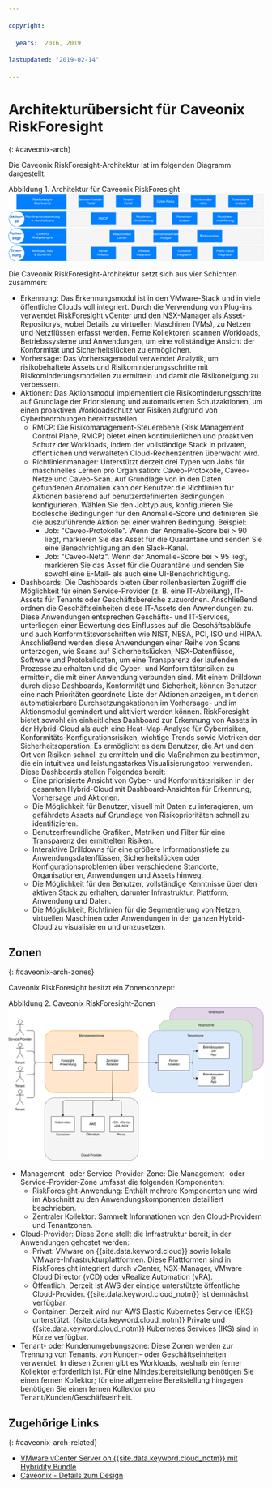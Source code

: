 ```yaml
---

copyright:

  years:  2016, 2019

lastupdated: "2019-02-14"

---
```


# Architekturübersicht für Caveonix RiskForesight
{: #caveonix-arch}

Die Caveonix RiskForesight-Architektur ist im folgenden Diagramm dargestellt.

Abbildung 1. Architektur für Caveonix RiskForesight
![Architekturdiagramm](caveonix-architecture.svg)

Die Caveonix RiskForesight-Architektur setzt sich aus vier Schichten zusammen:
-	Erkennung: Das Erkennungsmodul ist in den VMware-Stack und in viele öffentliche Clouds voll integriert. Durch die Verwendung von Plug-ins verwendet RiskForesight vCenter und den NSX-Manager als Asset-Repositorys, wobei Details zu virtuellen Maschinen (VMs), zu Netzen und Netzflüssen erfasst werden. Ferne Kollektoren scannen Workloads, Betriebssysteme und Anwendungen, um eine vollständige Ansicht der Konformität und Sicherheitslücken zu ermöglichen.
-	Vorhersage: Das Vorhersagemodul verwendet Analytik, um risikobehaftete Assets und Risikominderungsschritte mit Risikominderungsmodellen zu ermitteln und damit die Risikoneigung zu verbessern.
-	Aktionen: Das Aktionsmodul implementiert die Risikominderungsschritte auf Grundlage der Priorisierung und automatisierten Schutzaktionen, um einen proaktiven Workloadschutz vor Risiken aufgrund von Cyberbedrohungen bereitzustellen.
    - RMCP: Die Risikomanagement-Steuerebene (Risk Management Control Plane, RMCP) bietet einen kontinuierlichen und proaktiven Schutz der Workloads, indem der vollständige Stack in privaten, öffentlichen und verwalteten Cloud-Rechenzentren überwacht wird.
    - Richtlinienmanager: Unterstützt derzeit drei Typen von Jobs für maschinelles Lernen pro Organisation: Caveo-Protokolle, Caveo-Netze und Caveo-Scan. Auf Grundlage von in den Daten gefundenen Anomalien kann der Benutzer die Richtlinien für Aktionen basierend auf benutzerdefinierten Bedingungen konfigurieren. Wählen Sie den Jobtyp aus, konfigurieren Sie boolesche Bedingungen für den Anomalie-Score und definieren Sie die auszuführende Aktion bei einer wahren Bedingung. Beispiel:
        - Job: "Caveo-Protokolle". Wenn der Anomalie-Score bei > 90 liegt, markieren Sie das Asset für die Quarantäne und senden Sie eine Benachrichtigung an den Slack-Kanal.
        - Job: "Caveo-Netz". Wenn der Anomalie-Score bei > 95 liegt, markieren Sie das Asset für die Quarantäne und senden Sie sowohl eine E-Mail- als auch eine UI-Benachrichtigung.
- Dashboards: Die Dashboards bieten über rollenbasierten Zugriff die Möglichkeit für einen Service-Provider (z. B. eine IT-Abteilung), IT-Assets für Tenants oder Geschäftsbereiche zuzuordnen. Anschließend ordnen die Geschäftseinheiten diese IT-Assets den Anwendungen zu. Diese Anwendungen entsprechen Geschäfts- und IT-Services, unterliegen einer Bewertung des Einflusses auf die Geschäftsabläufe und auch Konformitätsvorschriften wie NIST, NESA, PCI, ISO und HIPAA. Anschließend werden diese Anwendungen einer Reihe von Scans unterzogen, wie Scans auf Sicherheitslücken, NSX-Datenflüsse, Software und Protokolldaten, um eine Transparenz der laufenden Prozesse zu erhalten und die Cyber- und Konformitätsrisiken zu ermitteln, die mit einer Anwendung verbunden sind. Mit einem Drilldown durch diese Dashboards, Konformität und Sicherheit, können Benutzer eine nach Prioritäten geordnete Liste der Aktionen anzeigen, mit denen automatisierbare Durchsetzungskationen im Vorhersage- und im Aktionsmodul gemindert und aktiviert werden können. RiskForesight bietet sowohl ein einheitliches Dashboard zur Erkennung von Assets in der Hybrid-Cloud als auch eine Heat-Map-Analyse für Cyberrisiken, Konformitäts-Konfigurationsrisiken, wichtige Trends sowie Metriken der Sicherheitsoperation. Es ermöglicht es dem Benutzer, die Art und den Ort von Risiken schnell zu ermitteln und die Maßnahmen zu bestimmen, die ein intuitives und leistungsstarkes Visualisierungstool verwenden. Diese Dashboards stellen Folgendes bereit:
  - Eine priorisierte Ansicht von Cyber- und Konformitätsrisiken in der gesamten Hybrid-Cloud mit Dashboard-Ansichten für Erkennung, Vorhersage und Aktionen.
  - Die Möglichkeit für Benutzer, visuell mit Daten zu interagieren, um gefährdete Assets auf Grundlage von Risikoprioritäten schnell zu identifizieren.
  - Benutzerfreundliche Grafiken, Metriken und Filter für eine Transparenz der ermittelten Risiken.
  - Interaktive Drilldowns für eine größere Informationstiefe zu Anwendungsdatenflüssen, Sicherheitslücken oder Konfigurationsproblemen über verschiedene Standorte, Organisationen, Anwendungen und Assets hinweg.
  - Die Möglichkeit für den Benutzer, vollständige Kenntnisse über den aktiven Stack zu erhalten, darunter Infrastruktur, Plattform, Anwendung und Daten.
  - Die Möglichkeit, Richtlinien für die Segmentierung von Netzen, virtuellen Maschinen oder Anwendungen in der ganzen Hybrid-Cloud zu visualisieren und umzusetzen.

## Zonen
{: #caveonix-arch-zones}

Caveonix RiskForesight besitzt ein Zonenkonzept:

Abbildung 2. Caveonix RiskForesight-Zonen
![Zonen-Diagramm](caveonix-zones.svg)

-	Management- oder Service-Provider-Zone: Die Management- oder Service-Provider-Zone umfasst die folgenden Komponenten:
    - RiskForesight-Anwendung: Enthält mehrere Komponenten und wird im Abschnitt zu den Anwendungskomponenten detailliert beschrieben.
    - Zentraler Kollektor: Sammelt Informationen von den Cloud-Providern und Tenantzonen.
- Cloud-Provider: Diese Zone stellt die Infrastruktur bereit, in der Anwendungen gehostet werden:
    - Privat: VMware on {{site.data.keyword.cloud}} sowie lokale VMware-Infrastrukturplattformen. Diese Plattformen sind in RiskForesight integriert durch vCenter, NSX-Manager, VMware Cloud Director (vCD) oder vRealize Automation (vRA).
    - Öffentlich: Derzeit ist AWS der einzige unterstützte öffentliche Cloud-Provider. {{site.data.keyword.cloud_notm}} ist demnächst verfügbar.
    - Container: Derzeit wird nur AWS Elastic Kubernetes Service (EKS) unterstützt. {{site.data.keyword.cloud_notm}} Private und {{site.data.keyword.cloud_notm}} Kubernetes Services (IKS) sind in Kürze verfügbar.
-	Tenant- oder Kundenumgebungszone: Diese Zonen werden zur Trennung von Tenants, von Kunden- oder Geschäftseinheiten verwendet. In diesen Zonen gibt es Workloads, weshalb ein ferner Kollektor erforderlich ist. Für eine Mindestbereitstellung benötigen Sie einen fernen Kollektor; für eine allgemeine Bereitstellung hingegen benötigen Sie einen fernen Kollektor pro Tenant/Kunden/Geschäftseinheit.


## Zugehörige Links
{: #caveonix-arch-related}


*   [VMware vCenter Server on {{site.data.keyword.cloud_notm}} mit Hybridity Bundle](/docs/services/vmwaresolutions/archiref/vcs?topic=vmware-solutions-vcs-hybridity-intro)
*   [Caveonix - Details zum Design](/docs/services/vmwaresolutions/archiref/caveonix?topic=vmware-solutions-caveonix-detailed)
